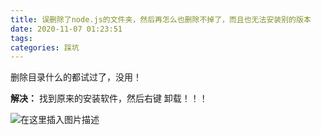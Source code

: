 ```yaml
---
title: 误删除了node.js的文件夹，然后再怎么也删除不掉了，而且也无法安装别的版本
date: 2020-11-07 01:23:51
tags: 
categories: 踩坑
---
```


<!--more-->

删除目录什么的都试过了，没用！

**解决：** 找到原来的安装软件，然后右键 卸载！！！

![在这里插入图片描述](https://img-blog.csdnimg.cn/20201107012259124.png#pic_center)